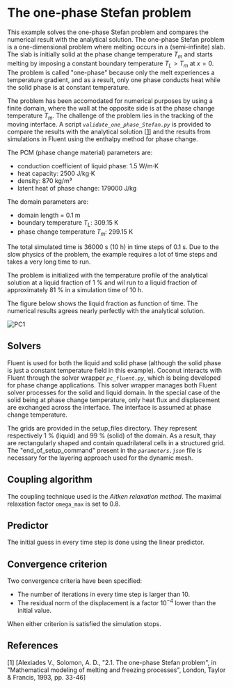 # The one-phase Stefan problem

This example solves the one-phase Stefan problem and compares the numerical result with the analytical solution.
The one-phase Stefan problem is a one-dimensional problem where melting occurs in a (semi-infinite) slab.
The slab is initially solid at the phase change temperature $T_m$ and starts melting by imposing a constant boundary temperature $T_L > T_m$ at $x = 0$.
The problem is called "one-phase" because only the melt experiences a temperature gradient, and as a result, only one phase conducts heat
while the solid phase is at constant temperature.

The problem has been accomodated for numerical purposes by using a finite domain, where the wall at the opposite side is at the phase change temperature $T_m$.
The challenge of the problem lies in the tracking of the moving interface.
A script _`validate_one_phase_Stefan.py`_ is provided to compare the results with the analytical solution [[1](#1)] and the
results from simulations in Fluent using the enthalpy method for phase change.

The PCM (phase change material) parameters are:

- conduction coefficient of liquid phase: 1.5 W/m$\cdot$K
- heat capacity: 2500 J/kg$\cdot$K
- density: 870 kg/m³
- latent heat of phase change: 179000 J/kg

The domain parameters are:

- domain length = 0.1 m
- boundary temperature $T_L$: 309.15 K
- phase change temperature $T_m$: 299.15 K

The total simulated time is 36000 s (10 h) in time steps of 0.1 s.
Due to the slow physics of the problem, the example requires a lot of time steps and takes a very long time to run.

The problem is initialized with the temperature profile of the analytical solution at a liquid fraction of 1 % and wil run
to a liquid fraction of approximately 81 % in a simulation time of 10 h.

The figure below shows the liquid fraction as function of time. The numerical results agrees nearly perfectly with the analytical solution.

![PC1](images/stefan_one_phase_liq_frac.png "Liquid fraction as a function of time for the one-phase Stefan problem.")

## Solvers

Fluent is used for both the liquid and solid phase (although the solid phase is just a constant temperature field in this example).
Coconut interacts with Fluent through the solver wrapper _`pc_fluent.py`_, which is being developed for phase change applications.
This solver wrapper manages both Fluent solver processes for the solid and liquid domain.
In the special case of the solid being at phase change temperature, only heat flux and displacement are exchanged across the interface.
The interface is assumed at phase change temperature.

The grids are provided in the setup_files directory. They represent respectively 1 % (liquid) and 99 % (solid) of the domain.
As a result, thay are rectangularly shaped and contain quadrilateral cells in a structured grid.
The "end_of_setup_command" present in the _`parameters.json`_ file is necessary for the layering approach used for the dynamic mesh.

## Coupling algorithm

The coupling technique used is the *Aitken relaxation method*.
The maximal relaxation factor `omega_max` is set to 0.8.

## Predictor

The initial guess in every time step is done using the linear predictor.

## Convergence criterion

Two convergence criteria have been specified:

-   The number of iterations in every time step is larger than 10.
-   The residual norm of the displacement is a factor $10^{-4}$ lower than the initial value.
 
When either criterion is satisfied the simulation stops.
 
## References
<a id="1">[1]</a>
[Alexiades V., Solomon, A. D., "2.1. The one-phase Stefan problem", in "Mathematical modeling of melting and freezing processes", London, Taylor & Francis, 1993, pp. 33-46]